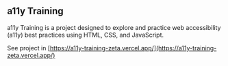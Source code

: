 ## a11y Training

a11y Training is a project designed to explore and practice web accessibility (a11y) best practices using HTML, CSS, and JavaScript.

See project in [https://a11y-training-zeta.vercel.app/](https://a11y-training-zeta.vercel.app/)


